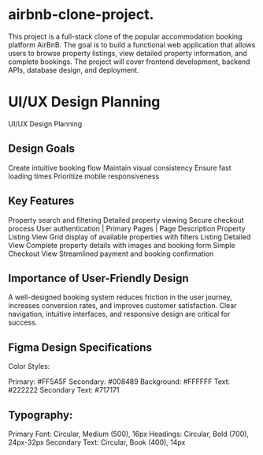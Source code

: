 # airbnb-clone-project.
This project is a full-stack clone of the popular accommodation booking platform AirBnB.
The goal is to build a functional web application that allows users to browse property listings, view detailed property information, and complete bookings. The project will cover frontend development, backend APIs, database design, and deployment.


# UI/UX Design Planning

UI/UX Design Planning
## Design Goals
Create intuitive booking flow
Maintain visual consistency
Ensure fast loading times
Prioritize mobile responsiveness
## Key Features
Property search and filtering
Detailed property viewing
Secure checkout process
User authentication
| Primary Pages       | Page	Description
Property Listing View	 Grid display of available properties with filters
Listing Detailed View	 Complete property details with images and booking form
Simple Checkout View	 Streamlined payment and booking confirmation
## Importance of User-Friendly Design
A well-designed booking system reduces friction in the user journey, increases conversion rates, and improves customer satisfaction. Clear navigation, intuitive interfaces, and responsive design are critical for success.

## Figma Design Specifications
Color Styles:

Primary: #FF5A5F
Secondary: #008489
Background: #FFFFFF
Text: #222222
Secondary Text: #717171
## Typography:

Primary Font: Circular, Medium (500), 16px
Headings: Circular, Bold (700), 24px-32px
Secondary Text: Circular, Book (400), 14px




